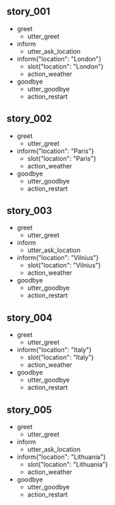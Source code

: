## story_001
* greet
   - utter_greet
* inform
   - utter_ask_location
* inform{"location": "London"}
   - slot{"location": "London"}
   - action_weather
* goodbye
   - utter_goodbye
   - action_restart
## story_002
* greet
   - utter_greet
* inform{"location": "Paris"}
   - slot{"location": "Paris"}
   - action_weather
* goodbye
   - utter_goodbye
   - action_restart   
## story_003
* greet
   - utter_greet
* inform
   - utter_ask_location
* inform{"location": "Vilnius"}
   - slot{"location": "Vilnius"}
   - action_weather
* goodbye
   - utter_goodbye
   - action_restart
## story_004
* greet
   - utter_greet
* inform{"location": "Italy"}
   - slot{"location": "Italy"}
   - action_weather
* goodbye
   - utter_goodbye
   - action_restart
## story_005
* greet
   - utter_greet
* inform
   - utter_ask_location
* inform{"location": "Lithuania"}
   - slot{"location": "Lithuania"}
   - action_weather
* goodbye
   - utter_goodbye
   - action_restart
